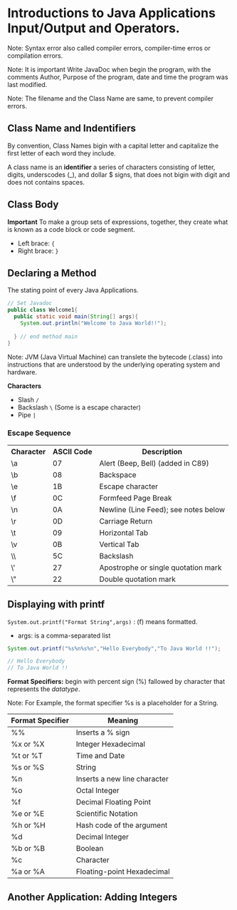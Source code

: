 # Introductions to Java Applications Input/Output and Operators.

Note: Syntax error also called compiler errors, compiler-time erros or compilation errors.

Note: It is important Write JavaDoc when begin the program, with the comments Author, Purpose of the program, date and time the program was last modified.

Note: The filename and the Class Name are same, to prevent compiler errors.

## Class Name and Indentifiers 
By convention, Class Names bigin with a capital letter and capitalize the first letter of each word they include.

A class name is an **identifier** a series of characters consisting of letter, digits, underscodes (_), and dollar $ signs,
that does not bigin with digit and does not contains spaces. 

## Class Body
**Important**
To make a group sets of expressions, together, they create what is known as a code block or code segment.

- Left brace: ```{```
- Right brace: ```}```

## Declaring a Method
The stating point of every Java Applications.

```java
// Set Javadoc
public class Welcome1{
  public static void main(String[] args){
    System.out.println("Welcome to Java World!!");
    
  } // end method main
}
```

Note: JVM (Java Virtual Machine) can translete the bytecode (.class) into instructions that are understood by the underlying operating system and hardware.

**Characters**

- Slash ```/```
- Backslash ```\``` (Some is a escape character)
- Pipe  ```|```

### Escape Sequence

<table>
  <tr>
    <th>Character</th>
    <th>ASCII Code</th>
    <th>Description</th>
  </tr>
  <tr>
    <td>\a</td>
    <td>07</td>
    <td>Alert (Beep, Bell) (added in C89)</td>
  </tr>
  <tr>
    <td>\b</td>
    <td>08</td>
    <td>Backspace</td>
  </tr>
  <tr>
    <td>\e</td>
    <td>1B</td>
    <td>Escape character</td>
  </tr>
  <tr>
    <td>\f</td>
    <td>0C</td>
    <td>Formfeed Page Break</td>
  </tr>
  <tr>
    <td>\n</td>
    <td>0A</td>
    <td>Newline (Line Feed); see notes below</td>
  </tr>
  <tr>
    <td>\r</td>
    <td>0D</td>
    <td>Carriage Return</td>
  </tr>
  <tr>
    <td>\t</td>
    <td>09</td>
    <td>Horizontal Tab</td>
  </tr>
  <tr>
    <td>\v</td>
    <td>0B</td>
    <td>Vertical Tab</td>
  </tr>
  <tr>
    <td>\\</td>
    <td>5C</td>
    <td>Backslash</td>
  </tr>
  <tr>
    <td>\'</td>
    <td>27</td>
    <td>Apostrophe or single quotation mark</td>
  </tr>
  <tr>
    <td>\"</td>
    <td>22</td>
    <td>Double quotation mark</td>
  </tr>
</table>

## Displaying with printf

```System.out.printf("Format String",args)``` : (f) means formatted.

- args: is a comma-separated list

```java
System.out.printf("%s%n%s%n","Hello Everybody","To Java World !!");

// Hello Everybody
// To Java World !!
```

**Format Specifiers:** begin with percent sign (%) fallowed by character that represents the *datatype*.

Note: For Example, the format specifier %s is a placeholder for a String.

| Format Specifier | Meaning |
| ---------------- | ------- |
| %%               | Inserts a % sign |
| %x or %X         | Integer Hexadecimal |
| %t or %T         | Time and Date |
| %s or %S         | String |
| %n               | Inserts a new line character |
| %o               | Octal Integer |
| %f               | Decimal Floating Point |
| %e or %E         | Scientific Notation |
| %h or %H         | Hash code of the argument |
| %d               | Decimal Integer |
| %b or %B         | Boolean |
| %c               | Character |
| %a or %A         | Floating-point Hexadecimal |

## Another Application: Adding Integers

